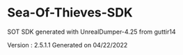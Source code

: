 # Sea-Of-Thieves-SDK
SOT SDK generated with  UnrealDumper-4.25 from guttir14 

Version : 2.5.1.1 
Generated on 04/22/2022
